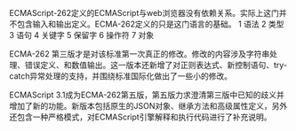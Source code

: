 ECMAScript-262定义的ECMAScript与web浏览器没有依赖关系。实际上这门并不包含输入和输出定义。ECMA-262定义的只是这门语言的基础。
1 语法
2 类型
3 语句
4 关键字
5 保留字
6 操作符
7 对象

ECMA-262 第三版才是对该标准第一次真正的修改。修改的内容涉及字符串处理、错误定义、和数值输出。这一版本还新增了对正则表达式、新控制语句、try-catch异常处理的支持，并围绕标准国际化做出了一些小的修改。

ECMAScript 3.1成为ECMA-262第五版，第五版力求澄清第三版中已知的歧义并增加了新的功能。新版本包括原生的JSON对象、继承方法和高级属性定义，另外还包含一种严格模式，对ECMAScript引擎解释和执行代码进行了补充说明。
